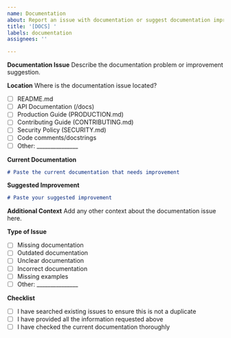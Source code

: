 ```yaml
---
name: Documentation
about: Report an issue with documentation or suggest documentation improvements
title: '[DOCS] '
labels: documentation
assignees: ''

---
```


**Documentation Issue**
Describe the documentation problem or improvement suggestion.

**Location**
Where is the documentation issue located?
- [ ] README.md
- [ ] API Documentation (/docs)
- [ ] Production Guide (PRODUCTION.md)
- [ ] Contributing Guide (CONTRIBUTING.md)
- [ ] Security Policy (SECURITY.md)
- [ ] Code comments/docstrings
- [ ] Other: _______________

**Current Documentation**
```markdown
# Paste the current documentation that needs improvement
```

**Suggested Improvement**
```markdown
# Paste your suggested improvement
```

**Additional Context**
Add any other context about the documentation issue here.

**Type of Issue**
- [ ] Missing documentation
- [ ] Outdated documentation
- [ ] Unclear documentation
- [ ] Incorrect documentation
- [ ] Missing examples
- [ ] Other: _______________

**Checklist**
- [ ] I have searched existing issues to ensure this is not a duplicate
- [ ] I have provided all the information requested above
- [ ] I have checked the current documentation thoroughly
